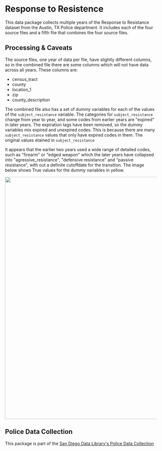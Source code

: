 # Response to Resistence

This data package collects multiple years of the Response to Resistance dataset
from the Austin, TX Police department. It includes each of the four source
files and a fifth file that combines the four source files.

## Processing & Caveats

The source files, one year of data per file, have slightly different columns,
so in the combined file there are some columns which will not have data across
all years. These columns are:

* census_tract
* county
* location_1
* zip
* county_description

The combined file also has a set of dummy variables for each of the values of
the `subject_resistance` variable. The categories for `subject_resistance`
change from year to year, and some codes from earlier years are "expired" in
later years. The expiration tags have been removed, so the dummy variables mix
expired and unexpired codes. This is because there are many
`subject_resistance` values that only have expired codes in them. The original
values etained in `subject_resistance`

It appears that the earlier two years used a wide range of detailed codes, such
as "firearm" or "edged weapon" which the later years have collapsed into
"agressive_resistance", "defensive resistance" and "passive resistance", with
out a definite cutoffdate for the transition. The image below shows True values for the dummy variables in yellow. 

<img src="http://library.metatab.org/austintexas.gov-response_to_resistance-1.1.2/docs/sr_dummy_coverage.png" width='800'>

## Police Data Collection

This package is part of the [San Diego Data Library's Police Data Collection](https://github.com/metatab-packages/policedata-collection)

